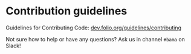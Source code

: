 # Contribution guidelines

Guidelines for Contributing Code:
[dev.folio.org/guidelines/contributing](https://dev.folio.org/guidelines/contributing)

Not sure how to help or have any questions?  Ask us in channel `#bama` on Slack!

